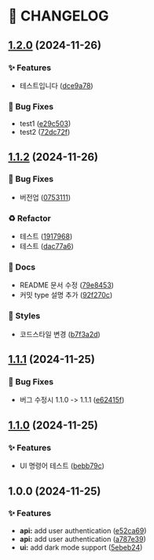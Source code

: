 # 🚦 CHANGELOG

## [1.2.0](https://github.com/SungHo4119/semantic-release/compare/v1.1.2...v1.2.0) (2024-11-26)

### ✨ Features

* 테스트입니다 ([dce9a78](https://github.com/SungHo4119/semantic-release/commit/dce9a78beee939aef9552807f1f59940bfa8f9b2))

### 🐛 Bug Fixes

* test1 ([e29c503](https://github.com/SungHo4119/semantic-release/commit/e29c503c5af34ee74e9d91e862975201f16b441e))
* test2 ([72dc72f](https://github.com/SungHo4119/semantic-release/commit/72dc72f98536605588692c9dcecf9f099de9aa24))

## [1.1.2](https://github.com/SungHo4119/semantic-release/compare/v1.1.1...v1.1.2) (2024-11-26)

### 🐛 Bug Fixes

* 버전업 ([0753111](https://github.com/SungHo4119/semantic-release/commit/07531117cbe528c43d7a76887695630a957a006e))

### ♻️ Refactor

* 테스트 ([1917968](https://github.com/SungHo4119/semantic-release/commit/1917968a544b77a0513756145c6fda2fda02b3e6))
* 테스트 ([dac77a6](https://github.com/SungHo4119/semantic-release/commit/dac77a6cc9146ea508af29c03a50c0135eb3762e))

### 📝 Docs

* README 문서 수정 ([79e8453](https://github.com/SungHo4119/semantic-release/commit/79e845356684a4e702d9cab054ca3f87dde3788d))
* 커밋 type 설명 추가 ([92f270c](https://github.com/SungHo4119/semantic-release/commit/92f270c0be436eb345a296498c16ba49bc05cf52))

### 💄 Styles

* 코드스타일 변경 ([b7f3a2d](https://github.com/SungHo4119/semantic-release/commit/b7f3a2d41021bea155af25517584524abace0651))

## [1.1.1](https://github.com/SungHo4119/semantic-release/compare/v1.1.0...v1.1.1) (2024-11-25)

### 🐛 Bug Fixes

* 버그 수정시 1.1.0 -> 1.1.1 ([e62415f](https://github.com/SungHo4119/semantic-release/commit/e62415f1aad35c696a0c1661c892e894df841a53))

## [1.1.0](https://github.com/SungHo4119/semantic-release/compare/v1.0.0...v1.1.0) (2024-11-25)

### ✨ Features

* UI 명령어 테스트 ([bebb79c](https://github.com/SungHo4119/semantic-release/commit/bebb79ca57fbf2670c04865aba550bcad1caa469))

## 1.0.0 (2024-11-25)

### ✨ Features

* **api:** add user authentication ([e52ca69](https://github.com/SungHo4119/semantic-release/commit/e52ca69be346cd4350485bcbf8e529ff9406cea8))
* **api:** add user authentication ([a787e39](https://github.com/SungHo4119/semantic-release/commit/a787e39b95b9e4de9390ff2d3c278695a178ade4))
* **ui:** add dark mode support ([5ebeb24](https://github.com/SungHo4119/semantic-release/commit/5ebeb24b9b7791de2fbb39a939eb50e1116aa4cb))
